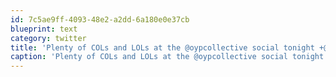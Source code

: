 ```yaml
---
id: 7c5ae9ff-4093-48e2-a2dd-6a180e0e37cb
blueprint: text
category: twitter
title: 'Plenty of COLs and LOLs at the @oypcollective social tonight +@gunsinger'
caption: 'Plenty of COLs and LOLs at the @oypcollective social tonight +<span class="username username_linked">@<a href="https://twitter.com/gunsinger" title="Cynthia Gunsinger">gunsinger</a></span>'
---
```

